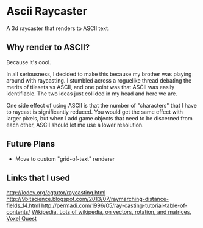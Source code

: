 # Ascii Raycaster

A 3d raycaster that renders to ASCII text.

## Why render to ASCII?

Because it's cool.

In all seriousness, I decided to make this because my brother was playing around
with raycasting. I stumbled across a roguelike thread debating the merits of
tilesets vs ASCII, and one point was that ASCII was easily identifiable. The two
ideas just collided in my head and here we are.

One side effect of using ASCII is that the number of "characters" that I have to
raycast is significantly reduced. You would get the same effect with larger
pixels, but when I add game objects that need to be discerned from each other,
ASCII should let me use a lower resolution.

## Future Plans

- Move to custom "grid-of-text" renderer

## Links that I used

<http://lodev.org/cgtutor/raycasting.html>
<http://9bitscience.blogspot.com/2013/07/raymarching-distance-fields_14.html>
<http://permadi.com/1996/05/ray-casting-tutorial-table-of-contents/>
[Wikipedia. Lots of wikipedia, on vectors, rotation, and matrices.](https://en.wikipedia.org/)
[Voxel Quest][voxel-quest]

[voxel-quest]: http://www.voxelquest.com/

